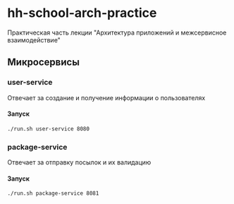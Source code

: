 # hh-school-arch-practice
Практическая часть лекции "Архитектура приложений и межсервисное взаимодействие"

## Микросервисы

### user-service
Отвечает за создание и получение информации о пользователях

#### Запуск

```bash
./run.sh user-service 8080
```

### package-service
Отвечает за отправку посылок и их валидацию

#### Запуск

```bash
./run.sh package-service 8081
```

